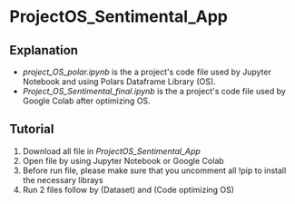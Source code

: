 # ProjectOS_Sentimental_App

## Explanation
- *project_OS_polar.ipynb* is the a project's code file used by Jupyter Notebook and using Polars Dataframe Library (OS).
- *Project_OS_Sentimental_final.ipynb* is the a project's code file used by Google Colab after optimizing OS.

## Tutorial
1. Download all file in *ProjectOS_Sentimental_App*
2. Open file by using Jupyter Notebook or Google Colab
3. Before run file, please make sure that you uncomment all !pip to install the necessary librays
4. Run 2 files follow by (Dataset) and (Code optimizing OS)
